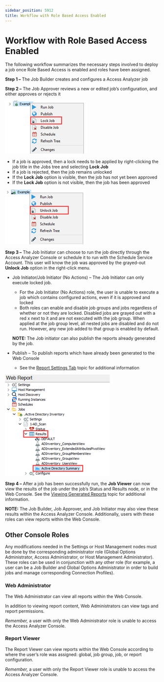 ```yaml
---
sidebar_position: 5912
title: Workflow with Role Based Access Enabled
---
```


# Workflow with Role Based Access Enabled

The following workflow summarizes the necessary steps involved to deploy a job once Role Based Access is enabled and roles have been assigned.

**Step 1 –** The Job Builder creates and configures a Access Analyzer job

**Step 2 –** The Job Approver reviews a new or edited job’s configuration, and either approves or rejects it

![Lock Job option in right-click menu](../../../../../../../../static/images/AccessAnalyzer_12.0/Content/Resources/Images/EnterpriseAuditor/Admin/Settings/Access/LockJob.png "Lock Job option in right-click menu")

* If a job is approved, then a lock needs to be applied by right-clicking the job title in the Jobs tree and selecting **Lock Job**
* If a job is rejected, then the job remains unlocked
* If the **Lock Job** option is visible, then the job has not yet been approved
* If the **Lock Job** option is not visible, then the job has been approved

![Unlock Job option in right-click menu](../../../../../../../../static/images/AccessAnalyzer_12.0/Content/Resources/Images/EnterpriseAuditor/Admin/Settings/Access/UnlockJob.png "Unlock Job option in right-click menu")

**Step 3 –** The Job Initiator can choose to run the job directly through the Access Analyzer Console or schedule it to run with the Schedule Service Account. This user will know the job was approved by the grayed-out **Unlock Job** option in the right-click menu.

* Job Initiator/Job Initiator (No Actions) – The Job Initiator can only execute locked job.

  * For the Job Initiator (No Actions) role, the user is unable to execute a job which contains configured actions, even if it is approved and locked
  * Both roles can enable and disable job groups and jobs regardless of whether or not they are locked. Disabled jobs are grayed out with a red x next to it and are not executed with the job group. When applied at the job group level, all nested jobs are disabled and do not run. However, any new job added to that group is enabled by default.

  **NOTE:** The Job initiator can also publish the reports already generated by the job.
* Publish – To publish reports which have already been generated to the Web Console

  * See the [Report Settings Tab](../../../Jobs/Job/Properties/ReportSettings "Report Settings Tab") topic for additional information

![Report under the Results Node in the Jobs Tree](../../../../../../../../static/images/AccessAnalyzer_12.0/Content/Resources/Images/EnterpriseAuditor/Admin/Settings/Access/ReportJobsTree.png "Report under the Results Node in the Jobs Tree")

**Step 4 –** After a job has been successfully run, the **Job Viewer** can now view the results of the job under the job’s Status and Results node, or in the Web Console. See the [Viewing Generated Reports](../../../Report/View "Viewing Generated Reports") topic for additional information.

**NOTE:** The Job Builder, Job Approver, and Job Initiator may also view these results within the Access Analyzer Console. Additionally, users with these roles can view reports within the Web Console.

## Other Console Roles

Any modifications needed in the Settings or Host Management nodes must be done by the corresponding administrator role (Global Options Administrator, Access Administrator, or Host Management Administrator). These roles can be used in conjunction with any other role (for example, a user can be a Job Builder and Global Options Administrator in order to build jobs and manage corresponding Connection Profiles).

### Web Administrator

The Web Administrator can view all reports within the Web Console.

In addition to viewing report content, Web Administrators can view tags and report permissions.

*Remember,* a user with only the Web Administrator role is unable to access the Access Analyzer Console.

### Report Viewer

The Report Viewer can view reports within the Web Console according to where the user’s role was assigned: global, job group, job, or report configuration.

*Remember,* a user with only the Report Viewer role is unable to access the Access Analyzer Console.